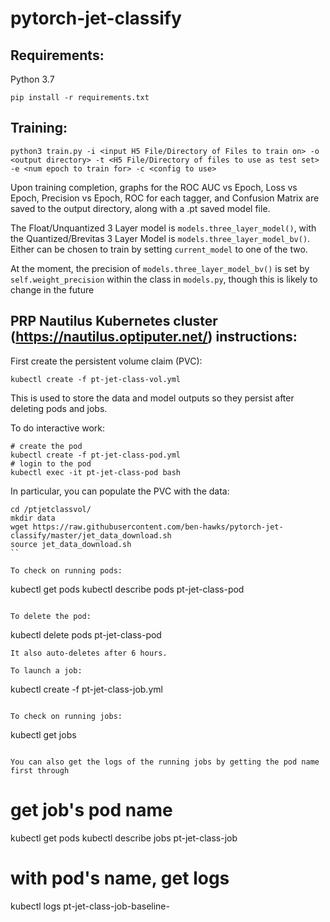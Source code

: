 # pytorch-jet-classify

## Requirements:
Python 3.7

```
pip install -r requirements.txt
```

## Training:

```
python3 train.py -i <input H5 File/Directory of Files to train on> -o <output directory> -t <H5 File/Directory of files to use as test set> -e <num epoch to train for> -c <config to use>
```

Upon training completion, graphs for the ROC AUC vs Epoch, Loss vs Epoch, Precision vs Epoch, ROC for each tagger, and Confusion Matrix are saved to the output directory, along with a .pt saved model file. 

The Float/Unquantized 3 Layer model is `models.three_layer_model()`, with the Quantized/Brevitas 3 Layer Model is `models.three_layer_model_bv()`. Either can be chosen to train by setting `current_model` to one of the two. 

At the moment, the precision of `models.three_layer_model_bv()` is set by `self.weight_precision` within the class in `models.py`, though this is likely to change in the future

## PRP Nautilus Kubernetes cluster (https://nautilus.optiputer.net/) instructions:

First create the persistent volume claim (PVC):
```
kubectl create -f pt-jet-class-vol.yml
```
This is used to store the data and model outputs so they persist after deleting pods and jobs.

To do interactive work:
```
# create the pod
kubectl create -f pt-jet-class-pod.yml
# login to the pod
kubectl exec -it pt-jet-class-pod bash
```

In particular, you can populate the PVC with the data:
```
cd /ptjetclassvol/
mkdir data
wget https://raw.githubusercontent.com/ben-hawks/pytorch-jet-classify/master/jet_data_download.sh
source jet_data_download.sh
``

To check on running pods:
```
kubectl	get pods
kubectl	describe pods pt-jet-class-pod
```

To delete the pod:
```
kubectl delete pods pt-jet-class-pod
```
It also auto-deletes after 6 hours.

To launch a job:
```
kubectl create -f pt-jet-class-job.yml
```

To check on running jobs:
```
kubectl get jobs
```

You can also get the logs of the running jobs by getting the pod name first through

```
# get job's pod name
kubectl get pods
kubectl describe jobs pt-jet-class-job
# with pod's name, get logs
kubectl logs pt-jet-class-job-baseline-<random-string>
```





